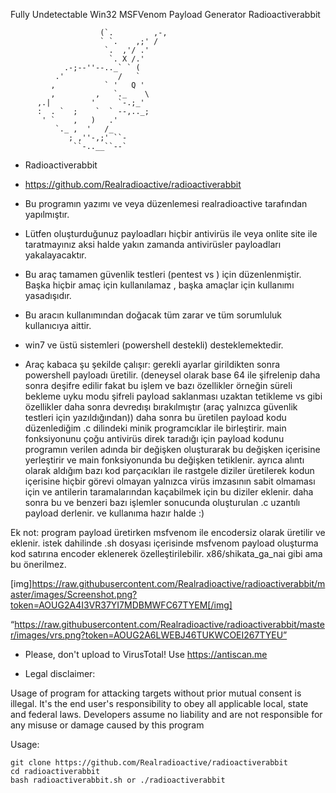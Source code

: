 Fully Undetectable Win32 MSFVenom Payload Generator  Radioactiverabbit




                        (`.         ,-,
                        ` `.    ,;' /
                         `.  ,'/ .'
                          `. X /.'
                .-;--''--.._` ` (
              .'            /   `
             ,           ` '   Q '
             ,         ,   `._    \
          ,.|         '     `-.;_'
          :  . `  ;    `  ` --,.._;
           ' `    ,   )   .'
              `._ ,  '   /_
                 ; ,''-,;' ``-
                  ``-..__``--`

				  
			 
+ Radioactiverabbit
+ https://github.com/Realradioactive/radioactiverabbit
+ Bu programın yazımı ve veya düzenlemesi realradioactive tarafından yapılmıştır.
+ Lütfen oluşturduğunuz payloadları hiçbir antivirüs ile veya onlite site ile taratmayınız aksi halde yakın zamanda antivirüsler payloadları yakalayacaktır.
+ Bu araç tamamen güvenlik testleri (pentest vs ) için düzenlenmiştir. Başka hiçbir amaç için kullanılamaz , başka amaçlar için kullanımı yasadışıdır. 
+ Bu aracın kullanımından doğacak tüm zarar ve tüm sorumluluk kullanıcıya aittir.

+ win7 ve üstü sistemleri (powershell destekli) desteklemektedir. 
+ Araç kabaca şu şekilde çalışır:
gerekli ayarlar girildikten sonra powershell payloadı üretilir. 
(deneysel olarak base 64 ile şifrelenip daha sonra deşifre edilir fakat bu 
işlem ve bazı özellikler örneğin süreli bekleme uyku modu şifreli payload saklanması uzaktan tetikleme vs gibi özellikler daha sonra devredışı bırakılmıştır 
(araç yalnızca güvenlik testleri için yazıldığından))
daha sonra bu üretilen payload kodu düzenlediğim .c dilindeki minik programcıklar ile birleştirir. 
main fonksiyonunu çoğu antivirüs direk taradığı için payload kodunu programın verilen adında bir değişken oluşturarak bu değişken içerisine yerleştirir
ve main fonksiyonunda bu değişken tetiklenir.
ayrıca alıntı olarak aldığım bazı kod parçacıkları ile rastgele diziler üretilerek kodun içerisine hiçbir görevi olmayan yalnızca virüs imzasının sabit olmaması için ve 
antilerin taramalarından kaçabilmek için bu diziler eklenir.
daha sonra bu ve benzeri bazı işlemler sonucunda oluşturulan .c uzantılı payload derlenir.
ve kullanıma hazır halde :)

Ek not: program payload üretirken msfvenom ile encodersiz olarak üretilir ve eklenir. istek dahilinde .sh dosyası içerisinde msfvenom payload oluşturma
kod satırına encoder eklenerek özelleştirilebilir. x86/shikata_ga_nai gibi ama bu önerilmez.


[img]https://raw.githubusercontent.com/Realradioactive/radioactiverabbit/master/images/Screenshot.png?token=AOUG2A4I3VR37YI7MDBMWFC67TYEM[/img]

 “https://raw.githubusercontent.com/Realradioactive/radioactiverabbit/master/images/vrs.png?token=AOUG2A6LWEBJ46TUKWCOEI267TYEU”

+ Please, don't upload to VirusTotal! Use https://antiscan.me

+ Legal disclaimer:

Usage of program for attacking targets without prior mutual consent is illegal. It's the end user's responsibility to obey all applicable local, state and federal laws. Developers assume no liability and are not responsible for any misuse or damage caused by this program 

 Usage:
 
```
git clone https://github.com/Realradioactive/radioactiverabbit
cd radioactiverabbit
bash radioactiverabbit.sh or ./radioactiverabbit
```

